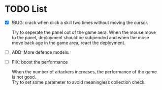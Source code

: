 TODO List
===


- [x] !BUG: crack when click a skill two times without moving the cursor.  

  Try to seperate the panel out of the game aera.
When the mouse move to the panel, deployment should be subpended and when the mose move back age in the game area, react the deployment.

- [ ] ADD: More defence models.

- [ ] FIX: boost the performance

  When the number of attackers increases, the performance of the game is not good.  
  Try to set some parameter to avoid meaningless collection check.
